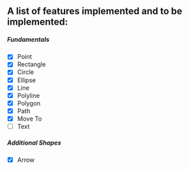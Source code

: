 ## A list of features implemented and to be implemented:

##### Fundamentals
   - [x] Point
   - [x] Rectangle
   - [x] Circle
   - [x] Ellipse
   - [x] Line
   - [x] Polyline
   - [x] Polygon
   - [x] Path
   - [x] Move To
   - [ ] Text
 
##### Additional Shapes
   - [x] Arrow
